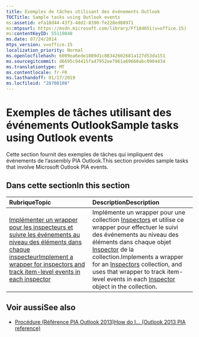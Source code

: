 ```yaml
---
title: Exemples de tâches utilisant des événements Outlook
TOCTitle: Sample tasks using Outlook events
ms:assetid: efa18d44-43f3-4dd2-8390-fe228ed88971
ms:mtpsurl: https://msdn.microsoft.com/library/Ff184651(v=office.15)
ms:contentKeyID: 55119848
ms.date: 07/24/2014
mtps_version: v=office.15
localization_priority: Normal
ms.openlocfilehash: 6009ea6ede1089d1c08342602681a127d53da151
ms.sourcegitcommit: d6695c94415fa47952ee7961a69660abc0904434
ms.translationtype: MT
ms.contentlocale: fr-FR
ms.lasthandoff: 01/17/2019
ms.locfileid: "28708108"
---
```

# <a name="sample-tasks-using-outlook-events"></a><span data-ttu-id="a3ad9-102">Exemples de tâches utilisant des événements Outlook</span><span class="sxs-lookup"><span data-stu-id="a3ad9-102">Sample tasks using Outlook events</span></span>

<span data-ttu-id="a3ad9-103">Cette section fournit des exemples de tâches qui impliquent des événements de l’assembly PIA Outlook.</span><span class="sxs-lookup"><span data-stu-id="a3ad9-103">This section provides sample tasks that involve Microsoft Outlook PIA events.</span></span>

## <a name="in-this-section"></a><span data-ttu-id="a3ad9-104">Dans cette section</span><span class="sxs-lookup"><span data-stu-id="a3ad9-104">In this section</span></span>

|<span data-ttu-id="a3ad9-105">Rubrique</span><span class="sxs-lookup"><span data-stu-id="a3ad9-105">Topic</span></span>|<span data-ttu-id="a3ad9-106">Description</span><span class="sxs-lookup"><span data-stu-id="a3ad9-106">Description</span></span>|
|:----|:----------|
|[<span data-ttu-id="a3ad9-107">Implémenter un wrapper pour les inspecteurs et suivre les événements au niveau des éléments dans chaque inspecteur</span><span class="sxs-lookup"><span data-stu-id="a3ad9-107">Implement a wrapper for inspectors and track item-level events in each inspector</span></span>](how-to-implement-a-wrapper-for-inspectors-and-track-item-level-events-in-each-inspector.md)  |<span data-ttu-id="a3ad9-108">Implémente un wrapper pour une collection [Inspectors](https://msdn.microsoft.com/library/bb623458\(v=office.15\)) et utilise ce wrapper pour effectuer le suivi des événements au niveau des éléments dans chaque objet [Inspector](https://msdn.microsoft.com/library/bb647744\(v=office.15\)) de la collection.</span><span class="sxs-lookup"><span data-stu-id="a3ad9-108">Implements a wrapper for an [Inspectors](https://msdn.microsoft.com/library/bb623458\(v=office.15\)) collection, and uses that wrapper to track item-level events in each [Inspector](https://msdn.microsoft.com/library/bb647744\(v=office.15\)) object in the collection.</span></span>|

## <a name="see-also"></a><span data-ttu-id="a3ad9-109">Voir aussi</span><span class="sxs-lookup"><span data-stu-id="a3ad9-109">See also</span></span>

- [<span data-ttu-id="a3ad9-110">Procédure (Référence PIA Outlook 2013)</span><span class="sxs-lookup"><span data-stu-id="a3ad9-110">How do I... (Outlook 2013 PIA reference)</span></span>](how-do-i-outlook-2013-pia-reference.md)

